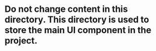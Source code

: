 # Do not change content in this directory. This directory is used to store the main UI component in the project.